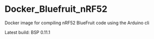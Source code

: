 # Docker_Bluefruit_nRF52
Docker image for compiling nRF52 BlueFruit code using the Arduino cli

Latest build: BSP 0.11.1
